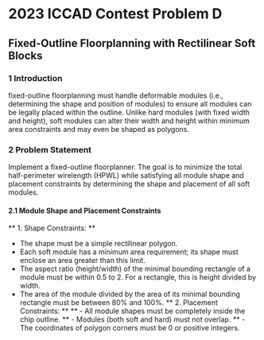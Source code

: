 # 2023 ICCAD Contest Problem D  
## 	Fixed-Outline Floorplanning with Rectilinear Soft Blocks  

### 1 Introduction
fixed-outline floorplanning must handle deformable modules (i.e., determining the shape and position of modules) to ensure all modules can be legally placed within the outline. Unlike hard modules (with fixed width and height), soft modules can alter their width and height within minimum area constraints and may even be shaped as polygons.  

### 2 Problem Statement
Implement a fixed-outline floorplanner. The goal is to minimize the total half-perimeter wirelength (HPWL) while satisfying all module shape and placement constraints by determining the shape and placement of all soft modules.

#### 2.1 Module Shape and Placement Constraints
** 1. Shape Constraints: **
* The shape must be a simple rectilinear polygon.  
* Each soft module has a minimum area requirement; its shape must enclose an area greater than this limit.  
* The aspect ratio (height/width) of the minimal bounding rectangle of a module must be within 0.5 to 2. For a rectangle, this is height divided by width.
* The area of the module divided by the area of its minimal bounding rectangle must be between 80% and 100%.
** 2. Placement Constraints: **
**  - All module shapes must be completely inside the chip outline.
**  - Modules (both soft and hard) must not overlap.
**  - The coordinates of polygon corners must be 0 or positive integers.

